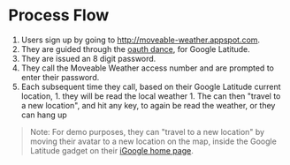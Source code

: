 # Process Flow #

  1. Users sign up by going to http://moveable-weather.appspot.com.
  1. They are guided through the [oauth dance](http://code.google.com/apis/gdata/articles/oauth.html), for Google Latitude.
  1. They are issued an 8 digit password.
  1. They call the Moveable Weather access number and are prompted to enter their password.
  1. Each subsequent time they call, based on their Google Latitude current location,
    1. they will be read the local weather
    1. The can then "travel to a new location", and hit any key, to again be read the weather, or they can hang up

> Note: For demo purposes, they can "travel to a new location" by moving their avatar to a new location on the map, inside the Google Latitude gadget on their [iGoogle home page](http://m.google.com/latitude?dc=lato).